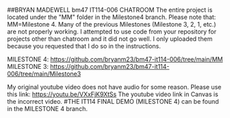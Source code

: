 ##BRYAN MADEWELL bm47 IT114-006 CHATROOM
The entire project is located under the "MM" folder in the Milestone4 branch.
Please note that: MM=Milestone 4. Many of the previous Milestones (Milestone 3, 2, 1, etc.) are not properly working. I attempted to use code from your repository for projects other than chatroom and it did not go well. I only uploaded them because you requested that I do so in the instructions.

MILESTONE 4: https://github.com/bryanm23/bm47-it114-006/tree/main/MM
MILESTONE 3: https://github.com/bryanm23/bm47-it114-006/tree/main/Milestone3

My original youtube video does not have audio for some reason. Please use this link: https://youtu.be/VXxFjK9XtSs The youtube video link in Canvas is the incorrect video.
#THE IT114 FINAL DEMO (MILESTONE 4) can be found in the MILESTONE 4 branch.
